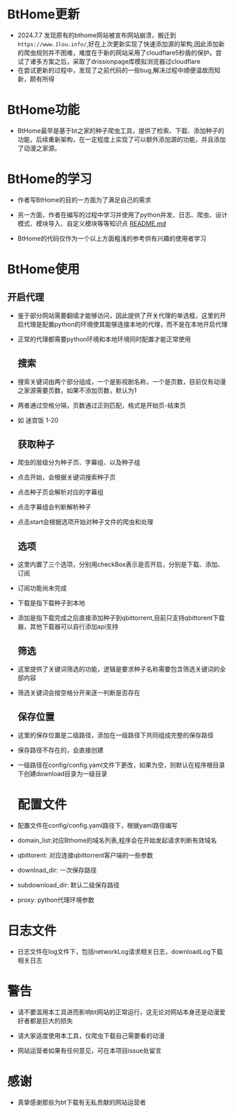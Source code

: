 # BtHome更新

- 2024.7.7 发现原有的bthome网站被宣布网站崩溃，搬迁到`https://www.1lou.info/`,好在上次更新实现了快速添加源的架构,因此添加新的爬虫规则并不困难，难度在于新的网站采用了cloudflare5秒盾的保护。尝试了诸多方案之后，采取了drissionpage库模拟浏览器过cloudflare
- 在尝试更新的过程中，发现了之前代码的一些bug,解决过程中顺便温故而知新，颇有所得

# BtHome功能

- BtHome最早是基于bt之家的种子爬虫工具，提供了检索、下载、添加种子的功能，后续重新架构，在一定程度上实现了可以额外添加源的功能，并且添加了动漫之家源。

# BtHome的学习

- 作者写BtHome的目的一方面为了满足自己的需求

- 另一方面，作者在编写的过程中学习并使用了python并发、日志、爬虫、设计模式、模块导入、自定义模块等等知识点
  [README.md](README.md)

- BtHome的代码仅作为一个以上方面粗浅的参考供有兴趣的使用者学习

# BtHome使用

## 开启代理

- 鉴于部分网站需要翻墙才能够访问，因此提供了开关代理的单选框，这里的开启代理是配置python的环境使其能够连接本地的代理，而不是在本地开启代理

- 正常的代理都需要python环境和本地环境同时配置才能正常使用
  
  ## 搜索

- 搜索关键词由两个部分组成，一个是影视剧名称，一个是页数，目前仅有动漫之家源需要页数，如果不添加页数，默认为1

- 两者通过空格分隔，页数通过正则匹配，格式是开始页-结束页

- 如 迷宫饭 1-20
  
  ## 获取种子

- 爬虫的层级分为种子页、字幕组、以及种子组

- 点击开始，会根据关键词搜索种子页

- 点击种子页会解析对应的字幕组

- 点击字幕组会判断解析种子

- 点击start会根据选项开始对种子文件的爬虫和处理
  
  ## 选项

- 这里内置了三个选项，分别用checkBox表示是否开启，分别是下载、添加、订阅

- 订阅功能尚未完成

- 下载是指下载种子到本地

- 添加是指下载完成之后直接添加种子到qbittorrent,目前只支持qbittorent下载器，其他下载器可以自行添加api支持
  
  ## 筛选

- 这里提供了关键词筛选的功能，逻辑是要求种子名称需要包含筛选关键词的全部内容

- 筛选关键词会按空格分开来逐一判断是否存在
  
  ## 保存位置

- 这里的保存位置是二级路径，添加在一级路径下共同组成完整的保存路径

- 保存路径不存在的，会直接创建

- 一级路径在config/config.yaml文件下更改，如果为空，则默认在程序根目录下创建download目录为一级目录
  
  # 配置文件

- 配置文件在config/config.yaml路径下，根据yaml路径编写

- domain_list:对应Bthome的域名列表,程序会在开始发起请求判断有效域名

- qbittorent: 对应连接qbittorrent客户端的一些参数

- download_dir: 一次保存路径

- subdownload_dir: 默认二级保存路径

- proxy: python代理环境参数

# 日志文件

- 日志文件在log文件下，包括networkLog请求相关日志，downloadLog下载相关日志

# 警告

- 请不要滥用本工具进而影响bt网站的正常运行，这无论对网站本身还是动漫爱好者都是巨大的损失

- 请大家适度使用本工具，仅爬虫下载自己需要看的动漫

- 网站运营者如果有任何意见，可在本项目issue处留言

# 感谢

- 真挚感谢那些为bt下载有无私贡献的网站运营者
